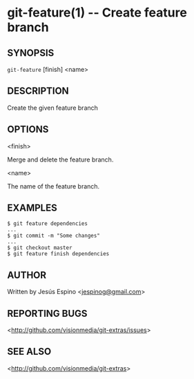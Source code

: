 git-feature(1) -- Create feature branch
=======================================

## SYNOPSIS

`git-feature` [finish] &lt;name&gt;

## DESCRIPTION

  Create the given feature branch

## OPTIONS

  &lt;finish&gt;

  Merge and delete the feature branch.

  &lt;name&gt;

  The name of the feature branch.

## EXAMPLES

    $ git feature dependencies
    ...
    $ git commit -m "Some changes"
    ...
    $ git checkout master
    $ git feature finish dependencies

## AUTHOR

Written by Jesús Espino &lt;<jespinog@gmail.com>&gt;

## REPORTING BUGS

&lt;<http://github.com/visionmedia/git-extras/issues>&gt;

## SEE ALSO

&lt;<http://github.com/visionmedia/git-extras>&gt;
